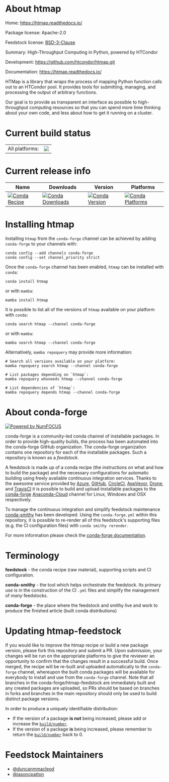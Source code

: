 About htmap
===========

Home: https://htmap.readthedocs.io/

Package license: Apache-2.0

Feedstock license: [BSD-3-Clause](https://github.com/conda-forge/htmap-feedstock/blob/main/LICENSE.txt)

Summary: High-Throughput Computing in Python, powered by HTCondor

Development: https://github.com/htcondor/htmap.git

Documentation: https://htmap.readthedocs.io/

HTMap is a library that wraps the process of mapping Python function
calls out to an HTCondor pool.  It provides tools for submitting,
managing, and processing the output of arbitrary functions.

Our goal is to provide as transparent an interface as possible to
high-throughput computing resources so that you can spend more time
thinking about your own code, and less about how to get it running on
a cluster.


Current build status
====================


<table><tr><td>All platforms:</td>
    <td>
      <a href="https://dev.azure.com/conda-forge/feedstock-builds/_build/latest?definitionId=9310&branchName=main">
        <img src="https://dev.azure.com/conda-forge/feedstock-builds/_apis/build/status/htmap-feedstock?branchName=main">
      </a>
    </td>
  </tr>
</table>

Current release info
====================

| Name | Downloads | Version | Platforms |
| --- | --- | --- | --- |
| [![Conda Recipe](https://img.shields.io/badge/recipe-htmap-green.svg)](https://anaconda.org/conda-forge/htmap) | [![Conda Downloads](https://img.shields.io/conda/dn/conda-forge/htmap.svg)](https://anaconda.org/conda-forge/htmap) | [![Conda Version](https://img.shields.io/conda/vn/conda-forge/htmap.svg)](https://anaconda.org/conda-forge/htmap) | [![Conda Platforms](https://img.shields.io/conda/pn/conda-forge/htmap.svg)](https://anaconda.org/conda-forge/htmap) |

Installing htmap
================

Installing `htmap` from the `conda-forge` channel can be achieved by adding `conda-forge` to your channels with:

```
conda config --add channels conda-forge
conda config --set channel_priority strict
```

Once the `conda-forge` channel has been enabled, `htmap` can be installed with `conda`:

```
conda install htmap
```

or with `mamba`:

```
mamba install htmap
```

It is possible to list all of the versions of `htmap` available on your platform with `conda`:

```
conda search htmap --channel conda-forge
```

or with `mamba`:

```
mamba search htmap --channel conda-forge
```

Alternatively, `mamba repoquery` may provide more information:

```
# Search all versions available on your platform:
mamba repoquery search htmap --channel conda-forge

# List packages depending on `htmap`:
mamba repoquery whoneeds htmap --channel conda-forge

# List dependencies of `htmap`:
mamba repoquery depends htmap --channel conda-forge
```


About conda-forge
=================

[![Powered by
NumFOCUS](https://img.shields.io/badge/powered%20by-NumFOCUS-orange.svg?style=flat&colorA=E1523D&colorB=007D8A)](https://numfocus.org)

conda-forge is a community-led conda channel of installable packages.
In order to provide high-quality builds, the process has been automated into the
conda-forge GitHub organization. The conda-forge organization contains one repository
for each of the installable packages. Such a repository is known as a *feedstock*.

A feedstock is made up of a conda recipe (the instructions on what and how to build
the package) and the necessary configurations for automatic building using freely
available continuous integration services. Thanks to the awesome service provided by
[Azure](https://azure.microsoft.com/en-us/services/devops/), [GitHub](https://github.com/),
[CircleCI](https://circleci.com/), [AppVeyor](https://www.appveyor.com/),
[Drone](https://cloud.drone.io/welcome), and [TravisCI](https://travis-ci.com/)
it is possible to build and upload installable packages to the
[conda-forge](https://anaconda.org/conda-forge) [Anaconda-Cloud](https://anaconda.org/)
channel for Linux, Windows and OSX respectively.

To manage the continuous integration and simplify feedstock maintenance
[conda-smithy](https://github.com/conda-forge/conda-smithy) has been developed.
Using the ``conda-forge.yml`` within this repository, it is possible to re-render all of
this feedstock's supporting files (e.g. the CI configuration files) with ``conda smithy rerender``.

For more information please check the [conda-forge documentation](https://conda-forge.org/docs/).

Terminology
===========

**feedstock** - the conda recipe (raw material), supporting scripts and CI configuration.

**conda-smithy** - the tool which helps orchestrate the feedstock.
                   Its primary use is in the construction of the CI ``.yml`` files
                   and simplify the management of *many* feedstocks.

**conda-forge** - the place where the feedstock and smithy live and work to
                  produce the finished article (built conda distributions)


Updating htmap-feedstock
========================

If you would like to improve the htmap recipe or build a new
package version, please fork this repository and submit a PR. Upon submission,
your changes will be run on the appropriate platforms to give the reviewer an
opportunity to confirm that the changes result in a successful build. Once
merged, the recipe will be re-built and uploaded automatically to the
`conda-forge` channel, whereupon the built conda packages will be available for
everybody to install and use from the `conda-forge` channel.
Note that all branches in the conda-forge/htmap-feedstock are
immediately built and any created packages are uploaded, so PRs should be based
on branches in forks and branches in the main repository should only be used to
build distinct package versions.

In order to produce a uniquely identifiable distribution:
 * If the version of a package **is not** being increased, please add or increase
   the [``build/number``](https://docs.conda.io/projects/conda-build/en/latest/resources/define-metadata.html#build-number-and-string).
 * If the version of a package **is** being increased, please remember to return
   the [``build/number``](https://docs.conda.io/projects/conda-build/en/latest/resources/define-metadata.html#build-number-and-string)
   back to 0.

Feedstock Maintainers
=====================

* [@duncanmmacleod](https://github.com/duncanmmacleod/)
* [@jasoncpatton](https://github.com/jasoncpatton/)

